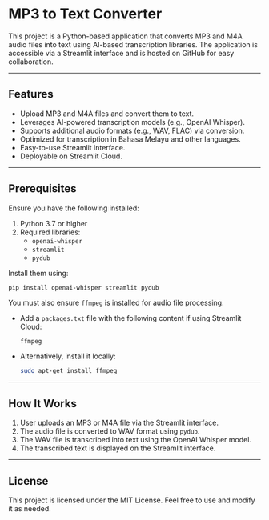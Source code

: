 # MP3 to Text Converter

This project is a Python-based application that converts MP3 and M4A audio files into text using AI-based transcription libraries. The application is accessible via a Streamlit interface and is hosted on GitHub for easy collaboration.

---

## Features
- Upload MP3 and M4A files and convert them to text.
- Leverages AI-powered transcription models (e.g., OpenAI Whisper).
- Supports additional audio formats (e.g., WAV, FLAC) via conversion.
- Optimized for transcription in Bahasa Melayu and other languages.
- Easy-to-use Streamlit interface.
- Deployable on Streamlit Cloud.

---

## Prerequisites

Ensure you have the following installed:

1. Python 3.7 or higher
2. Required libraries:
   - `openai-whisper`
   - `streamlit`
   - `pydub`

Install them using:
```bash
pip install openai-whisper streamlit pydub
```

You must also ensure `ffmpeg` is installed for audio file processing:
- Add a `packages.txt` file with the following content if using Streamlit Cloud:
  ```
  ffmpeg
  ```
- Alternatively, install it locally:
  ```bash
  sudo apt-get install ffmpeg
  ```

---

## How It Works

1. User uploads an MP3 or M4A file via the Streamlit interface.
2. The audio file is converted to WAV format using `pydub`.
3. The WAV file is transcribed into text using the OpenAI Whisper model.
4. The transcribed text is displayed on the Streamlit interface.

---


## License

This project is licensed under the MIT License. Feel free to use and modify it as needed.

